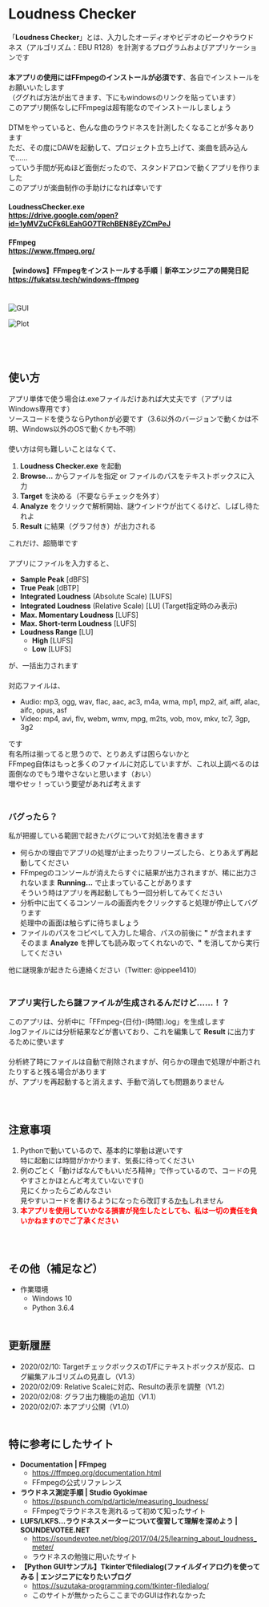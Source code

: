 # Loudness Checker
「**Loudness Checker**」とは、入力したオーディオやビデオのピークやラウドネス（アルゴリズム：EBU R128）を計測するプログラムおよびアプリケーションです  
　  
**本アプリの使用にはFFmpegのインストールが必須です**、各自でインストールをお願いいたします  
（ググれば方法が出てきます、下にもwindowsのリンクを貼っています）  
このアプリ関係なしにFFmpegは超有能なのでインストールしましょう  
　  
DTMをやっていると、色んな曲のラウドネスを計測したくなることが多々あります  
ただ、その度にDAWを起動して、プロジェクト立ち上げて、楽曲を読み込んで……  
っていう手間が死ぬほど面倒だったので、スタンドアロンで動くアプリを作りました  
このアプリが楽曲制作の手助けになれば幸いです  
　  
**LoudnessChecker.exe**  
**https://drive.google.com/open?id=1yMVZuCFk6LEahGO7TRchBEN8EyZCmPeJ**  
　  
**FFmpeg**  
**https://www.ffmpeg.org/**  
　  
**【windows】FFmpegをインストールする手順｜新卒エンジニアの開発日記**  
**https://fukatsu.tech/windows-ffmpeg**  
　  
　  
![GUI](https://raw.githubusercontent.com/ippee/LoudnessChecker/master/Picture/GUI.jpg)

![Plot](https://raw.githubusercontent.com/ippee/LoudnessChecker/master/Picture/plot.jpg)

　  
　  
## 使い方
アプリ単体で使う場合は.exeファイルだけあれば大丈夫です（アプリはWindows専用です）  
ソースコードを使うならPythonが必要です（3.6以外のバージョンで動くかは不明、Windows以外のOSで動くかも不明）  
　  
使い方は何も難しいことはなくて、
1. **Loudness Checker.exe** を起動
2. **Browse…** からファイルを指定 or ファイルのパスをテキストボックスに入力
3. **Target** を決める（不要ならチェックを外す）
4. **Analyze** をクリックで解析開始、謎ウインドウが出てくるけど、しばし待たれよ
5. **Result** に結果（グラフ付き）が出力される
  
これだけ、超簡単です  
　  
アプリにファイルを入力すると、
- **Sample Peak** \[dBFS]
- **True Peak** \[dBTP]
- **Integrated Loudness** (Absolute Scale) \[LUFS]
- **Integrated Loudness** (Relative Scale) \[LU] (Target指定時のみ表示)
- **Max. Momentary Loudness** \[LUFS]
- **Max. Short-term Loudness** \[LUFS]
- **Loudness Range** \[LU]
  - **High** \[LUFS]
  - **Low** \[LUFS]
  
が、一括出力されます  
　  
対応ファイルは、  
- Audio: mp3, ogg, wav, flac, aac, ac3, m4a, wma, mp1, mp2, aif, aiff, alac, aifc, opus, asf  
- Video: mp4, avi, flv, webm, wmv, mpg, m2ts, vob, mov, mkv, tc7, 3gp, 3g2

です  
有名所は揃ってると思うので、とりあえずは困らないかと  
FFmpeg自体はもっと多くのファイルに対応していますが、これ以上調べるのは面倒なのでもう増やさないと思います（おい）  
増やせッ！っていう要望があれば考えます  
　  
### バグったら？
私が把握している範囲で起きたバグについて対処法を書きます
- 何らかの理由でアプリの処理が止まったりフリーズしたら、とりあえず再起動してください
- FFmpegのコンソールが消えたらすぐに結果が出力されますが、稀に出力されないまま **Running…** で止まっていることがあります  
そういう時はアプリを再起動してもう一回分析してみてください
- 分析中に出てくるコンソールの画面内をクリックすると処理が停止してバグります  
処理中の画面は触らずに待ちましょう  
- ファイルのパスをコピぺして入力した場合、パスの前後に **"** が含まれます  
そのまま **Analyze** を押しても読み取ってくれないので、**"** を消してから実行してください

他に謎現象が起きたら連絡ください（Twitter: @ippee1410）  
　  
### アプリ実行したら謎ファイルが生成されるんだけど……！？
このアプリは、分析中に「FFmpeg-(日付)-(時間).log」を生成します  
.logファイルには分析結果などが書いており、これを編集して **Result** に出力するために使います  
　  
分析終了時にファイルは自動で削除されますが、何らかの理由で処理が中断されたりすると残る場合があります  
が、アプリを再起動すると消えます、手動で消しても問題ありません  
　  
　  
## 注意事項
1. Pythonで動いているので、基本的に挙動は遅いです  
特に起動には時間がかかります、気長に待ってください  
2. 例のごとく「動けばなんでもいいだろ精神」で作っているので、コードの見やすさとかほとんど考えていないです()  
見にくかったらごめんなさい  
見やすいコードを書けるようになったら改訂する<u>かも</u>しれません  
3. <font color="red">**本アプリを使用していかなる損害が発生したとしても、私は一切の責任を負いかねますのでご了承ください**</font>  
　  
　  
## その他（補足など）
- 作業環境
  - Windows 10
  - Python 3.6.4
　  
　  
## 更新履歴
- 2020/02/10: TargetチェックボックスのT/Fにテキストボックスが反応、ログ編集アルゴリズムの見直し（V1.3）
- 2020/02/09: Relative Scaleに対応、Resultの表示を調整（V1.2）
- 2020/02/08: グラフ出力機能の追加（V1.1）
- 2020/02/07: 本アプリ公開（V1.0）
　  
　  
## 特に参考にしたサイト
- **Documentation | FFmpeg**
  - https://ffmpeg.org/documentation.html
  - FFmpegの公式リファレンス
- **ラウドネス測定手順 | Studio Gyokimae**
  - https://pspunch.com/pd/article/measuring_loudness/
  - FFmpegでラウドネスを測れるって初めて知ったサイト
- **LUFS/LKFS…ラウドネスメーターについて復習して理解を深めよう | SOUNDEVOTEE.NET**
  - https://soundevotee.net/blog/2017/04/25/learning_about_loudness_meter/
  - ラウドネスの勉強に用いたサイト
- **【Python GUIサンプル】Tkinterでfiledialog(ファイルダイアログ)を使ってみる | エンジニアになりたいブログ**
  - https://suzutaka-programming.com/tkinter-filedialog/
  - このサイトが無かったらここまでのGUIは作れなかった
